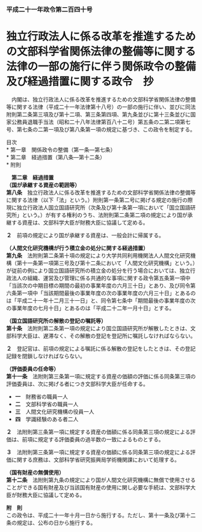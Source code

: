 ### 平成二十一年政令第二百四十号  
# 独立行政法人に係る改革を推進するための文部科学省関係法律の整備等に関する法律の一部の施行に伴う関係政令の整備及び経過措置に関する政令　抄  
　内閣は、独立行政法人に係る改革を推進するための文部科学省関係法律の整備等に関する法律（平成二十一年法律第十八号）の一部の施行に伴い、並びに同法附則第二条第三項及び第十二項、第三条第四項、第九条並びに第十三条並びに国家公務員退職手当法（昭和二十八年法律第百八十二号）第五条の二第二項第七号、第七条の二第一項及び第八条第一項の規定に基づき、この政令を制定する。  
  
目次  
	* 第一章　関係政令の整備（第一条―第七条）  
	* 第二章　経過措置（第八条―第十二条）  
	* 附則  
  
&emsp;**第二章　経過措置**  
**（国が承継する資産の範囲等）**  
**第八条**　独立行政法人に係る改革を推進するための文部科学省関係法律の整備等に関する法律（以下「法」という。）附則第一条第二号に掲げる規定の施行の際現に独立行政法人国立国語研究所（次条及び第十条第一項において「国立国語研究所」という。）が有する権利のうち、法附則第二条第二項の規定により国が承継する資産は、文部科学大臣が財務大臣に協議して定める。  
  
**２**　前項の規定により国が承継する資産は、一般会計に帰属する。  
  
**（人間文化研究機構が行う積立金の処分に関する経過措置）**  
**第九条**　法附則第二条第十項の規定により大学共同利用機関法人人間文化研究機構（第十一条第一項第三号及び第十二条において「人間文化研究機構」という。）が従前の例により国立国語研究所の積立金の処分を行う場合においては、独立行政法人の組織、運営及び管理に係る共通的な事項に関する政令第五条第一項中「当該次の中期目標の期間の最初の事業年度の六月三十日」とあり、及び同令第六条第一項中「当該期間最後の事業年度の次の事業年度の六月三十日」とあるのは「平成二十一年十二月三十一日」と、同令第七条中「期間最後の事業年度の次の事業年度の七月十日」とあるのは「平成二十二年一月十日」とする。  
  
**（国立国語研究所の解散の登記の嘱託等）**  
**第十条**　法附則第二条第一項の規定により国立国語研究所が解散したときは、文部科学大臣は、遅滞なく、その解散の登記を登記所に嘱託しなければならない。  
  
**２**　登記官は、前項の規定による嘱託に係る解散の登記をしたときは、その登記記録を閉鎖しなければならない。  
  
**（評価委員の任命等）**  
**第十一条**　法附則第三条第一項に規定する資産の価額の評価に係る同条第三項の評価委員は、次に掲げる者につき文部科学大臣が任命する。  
* **一**　財務省の職員一人  
* **二**　文部科学省の職員一人  
* **三**　人間文化研究機構の役員一人  
* **四**　学識経験のある者二人  
  
**２**　法附則第三条第一項に規定する資産の価額に係る同条第三項の規定による評価は、前項に規定する評価委員の過半数の一致によるものとする。  
  
**３**　法附則第三条第一項に規定する資産の価額に係る同条第三項の規定による評価に関する庶務は、文部科学省研究振興局学術機関課において処理する。  
  
**（国有財産の無償使用）**  
**第十二条**　法附則第九条の規定により国が人間文化研究機構に無償で使用させることができる国有財産及び当該国有財産の使用に関し必要な手続は、文部科学大臣が財務大臣に協議して定める。  
  
**附　則**  
この政令は、平成二十一年十月一日から施行する。ただし、第十一条及び第十二条の規定は、公布の日から施行する。  
  

